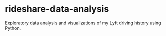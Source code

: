 # rideshare-data-analysis
Exploratory data analysis and visualizations of my Lyft driving history using Python.
